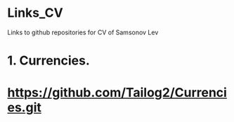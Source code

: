 # Links_CV
Links to github repositories for CV of Samsonov Lev
# 1. Currencies. 
# https://github.com/Tailog2/Currencies.git

